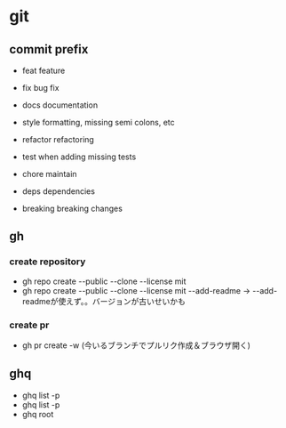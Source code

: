 # git

## commit prefix

- feat      feature
- fix       bug fix
- docs      documentation
- style     formatting, missing semi colons, etc
- refactor  refactoring
- test      when adding missing tests
- chore     maintain

- deps      dependencies
- breaking  breaking changes

## gh

### create repository

- gh repo create <prj-name> --public --clone --license mit
- gh repo create <prj-name> --public --clone --license mit --add-readme
  -> --add-readmeが使えず。。バージョンが古いせいかも

### create pr

- gh pr create -w (今いるブランチでプルリク作成＆ブラウザ開く)

## ghq

- ghq list -p <repo-name>
- ghq list -p 
- ghq root
